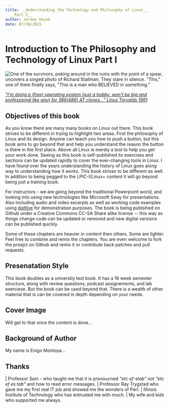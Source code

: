 ```yaml
---
title: __Understanding the Technology and Philosophy of Linux__
  __Part I__
author: Jeremy Hajek
date: 07/30/2015
...
```


# Introduction to The Philosophy and Technology of Linux Part I

![*One of the survivors, poking around in the ruins with the point of a spear, uncovers a singed photo of Richard Stallman. They stare in silence. "This," one of them finally says, "This is a man who BELIEVED in something."*](http://imgs.xkcd.com/comics/operating_systems.png "Operating Systems")

[*"I'm doing a (free) operating system (just a hobby, won't be big and professional like gnu) for 386(486) AT clones..." Linus Torvalds 1991*](https://groups.google.com/forum/?hl=en#!msg/comp.os.minix/dlNtH7RRrGA/SwRavCzVE7gJ "Initial Post About Linux.")

## Objectives of this book

  As you know there are many many books on Linux out there.  This book strives to be different in trying to highlight two areas.  First the philosophy of Linux and its design.  Anyone can teach you how to push a button, but this book aims to go beyond that and help you understand the reason the button is there in the first place.  Above all Linux is merely a tool to help you get your work done.  Seeing as this book is self-published its exercises and sections can be updated rapidly to cover the ever-changing tools in Linux. I have found over the years understanding the history of Linux goes along way to understanding how it works.  This book strives to be different as well.  In addition to being pegged to the LPIC-I/Linux+ content it will go beyond being just a training book.  
  
  For instructors - we are going beyond the traditional Powerpoint world, and looking into using new technologies like Microsoft Sway for presentations.  Also including audio and video excerpts as well as working code examples using [doitlive](http://doitlive.readthedocs.org/en/latest/ "tool for demoing code") for demonstration purposes.  The book is being publsihed on Github under a Creative Commons CC-SA Share alike license -- this way as things change code can be updated or removed and new digital versions can be published quickly.  

  Some of these chapters are heavier in content then others.  Some are lighter.  Feel free to combine and remix the chapters.  You are even welcome to fork the proejct on Github and remix it or contribute back patches and pull requests.

## Presenatation Style

 This book doubles as a universtiy text book.  It has a 16 week semester structure, along with review questions, podcast assignements, and lab exerciese.  But the book can be used beyond that.  There is a wealth of other material that is can be covered in depth depending on your needs. 

## Cover Image
  
 Will get to that once the content is done...

## Background of Author

My name is Enigo Montoya...

## Thanks 

| Professor Sam - who taught me that it is pronoucned *"etc ef-stab"* not *"etc ef es tab"* and how to read error messages. 
| Professor Ray Trygstad who gave me my first real IT job and showed me the wonders of Perl.
| Illinois Institute of Technology who has entrusted me with much.
| My wife and kids who supported me always.

